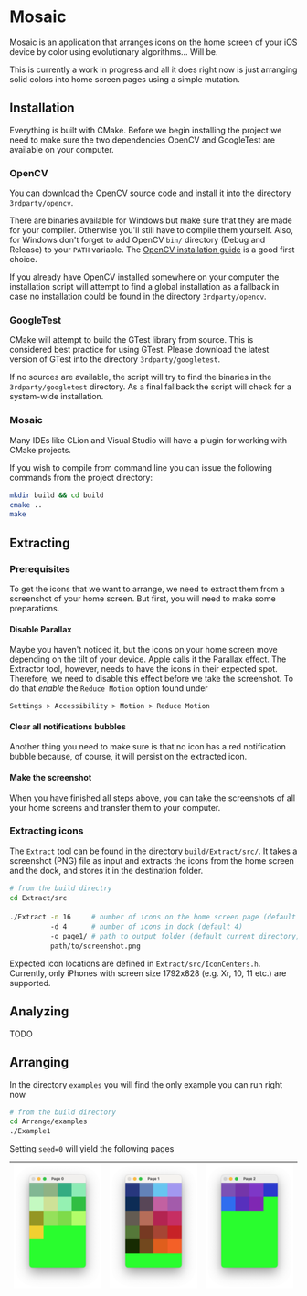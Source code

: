# Mosaic

Mosaic is an application that arranges icons on the home screen of your iOS device by color using evolutionary algorithms... Will be.

This is currently a work in progress and all it does right now is just arranging solid colors into home screen pages using a simple mutation.

## Installation

Everything is built with CMake. Before we begin installing the project we need to make sure the two dependencies OpenCV and GoogleTest are available on your computer.

### OpenCV

You can download the OpenCV source code and install it into the directory `3rdparty/opencv`. 

There are binaries available for Windows but make sure that they are made for your compiler. Otherwise you'll still have to compile them yourself. Also, for Windows don't forget to add OpenCV `bin/` directory (Debug and Release) to your `PATH` variable.
The [OpenCV installation guide](https://docs.opencv.org/master/d3/d52/tutorial_windows_install.htmlhttps://docs.opencv.org/master/d3/d52/tutorial_windows_install.html) is a good first choice. 

If you already have OpenCV installed somewhere on your computer the installation script will attempt to find a global installation as a fallback in case no installation could be found in the directory `3rdparty/opencv`. 

### GoogleTest

CMake will attempt to build the GTest library from source. This is considered best practice for using GTest. Please download the latest version of GTest into the directory `3rdparty/googletest`.

If no sources are available, the script will try to find the binaries in the `3rdparty/googletest` directory. As a final fallback the script will check for a system-wide installation.

### Mosaic

Many IDEs like CLion and Visual Studio will have a plugin for working with CMake projects.

If you wish to compile from command line you can issue the following commands from the project directory:

```bash
mkdir build && cd build
cmake ..
make
```

## Extracting

### Prerequisites

To get the icons that we want to arrange, we need to extract them from a screenshot of your home screen. But first, you will need to make some preparations.

#### Disable Parallax

Maybe you haven't noticed it, but the icons on your home screen move depending on the tilt of your device. Apple calls it the Parallax effect. The Extractor tool, however, needs to have the icons in their expected spot. Therefore, we need to disable this effect before we take the screenshot. To do that _enable_ the `Reduce Motion` option found under 

```
Settings > Accessibility > Motion > Reduce Motion
```

#### Clear all notifications bubbles

Another thing you need to make sure is that no icon has a red notification bubble because, of course, it will persist on the extracted icon.

#### Make the screenshot

When you have finished all steps above, you can take the screenshots of all your home screens and transfer them to your computer.

### Extracting icons

The `Extract` tool can be found in the directory `build/Extract/src/`. It takes a screenshot (PNG) file as input and extracts the icons from the home screen and the dock, and stores it in the destination folder.

```bash
# from the build directry
cd Extract/src

./Extract -n 16     # number of icons on the home screen page (default 24)
          -d 4      # number of icons in dock (default 4)
          -o page1/ # path to output folder (default current directory)
          path/to/screenshot.png
```

Expected icon locations are defined in `Extract/src/IconCenters.h`. Currently, only iPhones with screen size 1792x828 (e.g. Xr, 10, 11 etc.) are supported. 

## Analyzing

TODO

## Arranging

In the directory `examples` you will find the only example you can run right now

```bash
# from the build directory
cd Arrange/examples
./Example1
```

Setting `seed=0` will yield the following pages

|![example1 seed0](doc/page0.png) | ![example1 seed0](doc/page1.png) | ![example1 seed0](doc/page2.png)|
|---|---|---|